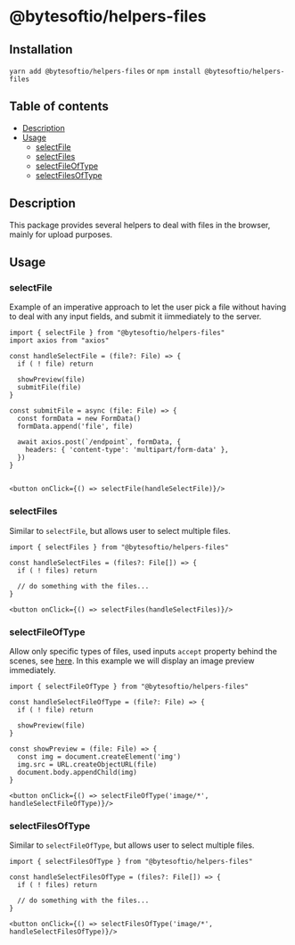 # @bytesoftio/helpers-files

## Installation

`yarn add @bytesoftio/helpers-files` or `npm install @bytesoftio/helpers-files`

## Table of contents

<!-- START doctoc generated TOC please keep comment here to allow auto update -->
<!-- DON'T EDIT THIS SECTION, INSTEAD RE-RUN doctoc TO UPDATE -->


- [Description](#description)
- [Usage](#usage)
  - [selectFile](#selectfile)
  - [selectFiles](#selectfiles)
  - [selectFileOfType](#selectfileoftype)
  - [selectFilesOfType](#selectfilesoftype)

<!-- END doctoc generated TOC please keep comment here to allow auto update -->

## Description

This package provides several helpers to deal with files in the browser, mainly for upload purposes.

## Usage

### selectFile

Example of an imperative approach to let the user pick a file without having to deal with any input fields, and submit it iimmediately to the server.

```tsx
import { selectFile } from "@bytesoftio/helpers-files"
import axios from "axios"

const handleSelectFile = (file?: File) => {
  if ( ! file) return

  showPreview(file)
  submitFile(file) 
}

const submitFile = async (file: File) => {
  const formData = new FormData()
  formData.append('file', file)

  await axios.post(`/endpoint`, formData, {
    headers: { 'content-type': 'multipart/form-data' },
  })
}


<button onClick={() => selectFile(handleSelectFile)}/>
```

### selectFiles

Similar to `selectFile`, but allows user to select multiple files.

```tsx
import { selectFiles } from "@bytesoftio/helpers-files"

const handleSelectFiles = (files?: File[]) => {
  if ( ! files) return

  // do something with the files...
}

<button onClick={() => selectFiles(handleSelectFiles)}/>
```

### selectFileOfType

Allow only specific types of files, used inputs `accept` property behind the scenes, see [here](https://developer.mozilla.org/en-US/docs/Web/HTML/Element/input/file#accept). In this example we will display an image preview immediately.

```tsx
import { selectFileOfType } from "@bytesoftio/helpers-files"

const handleSelectFileOfType = (file?: File) => {
  if ( ! file) return

  showPreview(file)
}

const showPreview = (file: File) => {
  const img = document.createElement('img')
  img.src = URL.createObjectURL(file)
  document.body.appendChild(img)
}

<button onClick={() => selectFileOfType('image/*', handleSelectFileOfType)}/>
```

### selectFilesOfType

Similar to `selectFileOfType`, but allows user to select multiple files.

```tsx
import { selectFilesOfType } from "@bytesoftio/helpers-files"

const handleSelectFilesOfType = (files?: File[]) => {
  if ( ! files) return

  // do something with the files...
}

<button onClick={() => selectFilesOfType('image/*', handleSelectFilesOfType)}/>
```
